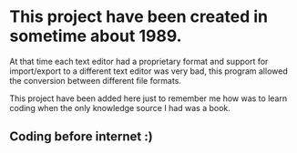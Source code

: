 # This project have been created in sometime about 1989.

At that time each text editor had a proprietary format and support for import/export to a different text editor was very bad, this program allowed the conversion between different file formats.

This project have been added here just to remember me how was to learn coding when the only knowledge source I had was a book.


## Coding before internet :)
